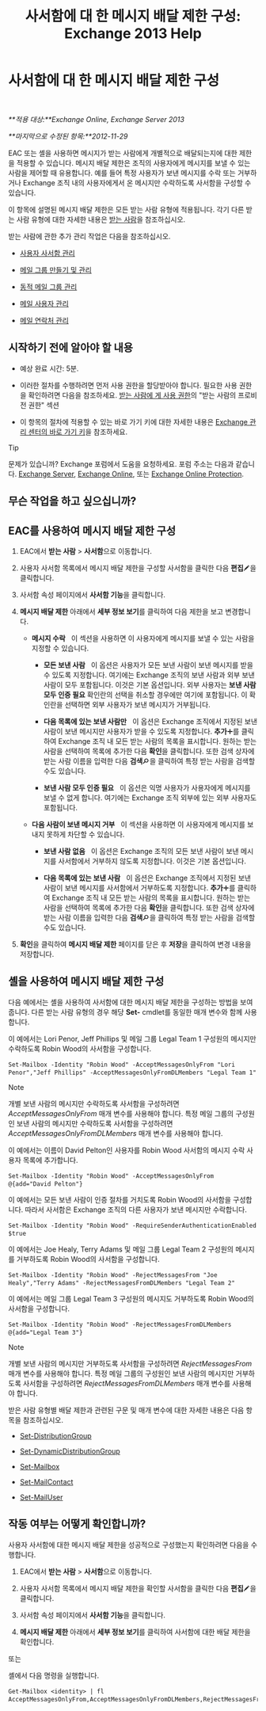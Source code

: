 ﻿---
title: '사서함에 대 한 메시지 배달 제한 구성: Exchange 2013 Help'
TOCTitle: 사서함에 대 한 메시지 배달 제한 구성
ms:assetid: c4b8b89f-3dbe-4cb8-8839-9a4e8067e00c
ms:mtpsurl: https://technet.microsoft.com/ko-kr/library/Bb397214(v=EXCHG.150)
ms:contentKeyID: 50556081
ms.date: 05/22/2018
mtps_version: v=EXCHG.150
ms.translationtype: MT
---

# 사서함에 대 한 메시지 배달 제한 구성

 

_**적용 대상:**Exchange Online, Exchange Server 2013_

_**마지막으로 수정된 항목:**2012-11-29_

EAC 또는 셸을 사용하면 메시지가 받는 사람에게 개별적으로 배달되는지에 대한 제한을 적용할 수 있습니다. 메시지 배달 제한은 조직의 사용자에게 메시지를 보낼 수 있는 사람을 제어할 때 유용합니다. 예를 들어 특정 사용자가 보낸 메시지를 수락 또는 거부하거나 Exchange 조직 내의 사용자에게서 온 메시지만 수락하도록 사서함을 구성할 수 있습니다.

이 항목에 설명된 메시지 배달 제한은 모든 받는 사람 유형에 적용됩니다. 각기 다른 받는 사람 유형에 대한 자세한 내용은 [받는 사람](recipients-exchange-2013-help.md)을 참조하십시오.

받는 사람에 관한 추가 관리 작업은 다음을 참조하십시오.

  - [사용자 사서함 관리](manage-user-mailboxes-exchange-2013-help.md)

  - [메일 그룹 만들기 및 관리](create-and-manage-distribution-groups-exchange-2013-help.md)

  - [동적 메일 그룹 관리](manage-dynamic-distribution-groups-exchange-2013-help.md)

  - [메일 사용자 관리](manage-mail-users-exchange-2013-help.md)

  - [메일 연락처 관리](manage-mail-contacts-exchange-2013-help.md)

## 시작하기 전에 알아야 할 내용

  - 예상 완료 시간: 5분.

  - 이러한 절차를 수행하려면 먼저 사용 권한을 할당받아야 합니다. 필요한 사용 권한을 확인하려면 다음을 참조하세요. [받는 사람에 게 사용 권한](recipients-permissions-exchange-2013-help.md)의 "받는 사람의 프로비전 권한" 섹션

  - 이 항목의 절차에 적용할 수 있는 바로 가기 키에 대한 자세한 내용은 [Exchange 관리 센터의 바로 가기 키](keyboard-shortcuts-in-the-exchange-admin-center-exchange-online-protection-help.md)을 참조하세요.


> [!TIP]
> 문제가 있습니까? Exchange 포럼에서 도움을 요청하세요. 포럼 주소는 다음과 같습니다. <A href="https://go.microsoft.com/fwlink/p/?linkid=60612">Exchange Server</A>, <A href="https://go.microsoft.com/fwlink/p/?linkid=267542">Exchange Online</A>, 또는 <A href="https://go.microsoft.com/fwlink/p/?linkid=285351">Exchange Online Protection</A>.



## 무슨 작업을 하고 싶으십니까?

## EAC를 사용하여 메시지 배달 제한 구성

1.  EAC에서 **받는 사람** \> **사서함**으로 이동합니다.

2.  사용자 사서함 목록에서 메시지 배달 제한을 구성할 사서함을 클릭한 다음 **편집**![편집 아이콘](images/JJ218640.6f53ccb2-1f13-4c02-bea0-30690e6ea71d(EXCHG.150).gif "편집 아이콘")을 클릭합니다.

3.  사서함 속성 페이지에서 **사서함 기능**을 클릭합니다.

4.  **메시지 배달 제한** 아래에서 **세부 정보 보기**를 클릭하여 다음 제한을 보고 변경합니다.
    
      - **메시지 수락**   이 섹션을 사용하면 이 사용자에게 메시지를 보낼 수 있는 사람을 지정할 수 있습니다.
        
          - **모든 보낸 사람**   이 옵션은 사용자가 모든 보낸 사람이 보낸 메시지를 받을 수 있도록 지정합니다. 여기에는 Exchange 조직의 보낸 사람과 외부 보낸 사람이 모두 포함됩니다. 이것은 기본 옵션입니다. 외부 사용자는 **보낸 사람 모두 인증 필요** 확인란의 선택을 취소할 경우에만 여기에 포함됩니다. 이 확인란을 선택하면 외부 사용자가 보낸 메시지가 거부됩니다.
        
          - **다음 목록에 있는 보낸 사람만**   이 옵션은 Exchange 조직에서 지정된 보낸 사람이 보낸 메시지만 사용자가 받을 수 있도록 지정합니다. **추가**![아이콘 추가](images/JJ218640.c1e75329-d6d7-4073-a27d-498590bbb558(EXCHG.150).gif "아이콘 추가")를 클릭하여 Exchange 조직 내 모든 받는 사람의 목록을 표시합니다. 원하는 받는 사람을 선택하여 목록에 추가한 다음 **확인**을 클릭합니다. 또한 검색 상자에 받는 사람 이름을 입력한 다음 **검색**![검색 아이콘](images/Dd353189.773574d0-9b92-4cab-9f6b-81532c7418b9(EXCHG.150).gif "검색 아이콘")을 클릭하여 특정 받는 사람을 검색할 수도 있습니다.
        
          - **보낸 사람 모두 인증 필요**   이 옵션은 익명 사용자가 사용자에게 메시지를 보낼 수 없게 합니다. 여기에는 Exchange 조직 외부에 있는 외부 사용자도 포함됩니다.
    
      - **다음 사람이 보낸 메시지 거부**   이 섹션을 사용하면 이 사용자에게 메시지를 보내지 못하게 차단할 수 있습니다.
        
          - **보낸 사람 없음**   이 옵션은 Exchange 조직의 모든 보낸 사람이 보낸 메시지를 사서함에서 거부하지 않도록 지정합니다. 이것은 기본 옵션입니다.
        
          - **다음 목록에 있는 보낸 사람**   이 옵션은 Exchange 조직에서 지정된 보낸 사람이 보낸 메시지를 사서함에서 거부하도록 지정합니다. **추가**![아이콘 추가](images/JJ218640.c1e75329-d6d7-4073-a27d-498590bbb558(EXCHG.150).gif "아이콘 추가")를 클릭하여 Exchange 조직 내 모든 받는 사람의 목록을 표시합니다. 원하는 받는 사람을 선택하여 목록에 추가한 다음 **확인**을 클릭합니다. 또한 검색 상자에 받는 사람 이름을 입력한 다음 **검색**![검색 아이콘](images/Dd353189.773574d0-9b92-4cab-9f6b-81532c7418b9(EXCHG.150).gif "검색 아이콘")을 클릭하여 특정 받는 사람을 검색할 수도 있습니다.

5.  **확인**을 클릭하여 **메시지 배달 제한** 페이지를 닫은 후 **저장**을 클릭하여 변경 내용을 저장합니다.

## 셸을 사용하여 메시지 배달 제한 구성

다음 예에서는 셸을 사용하여 사서함에 대한 메시지 배달 제한을 구성하는 방법을 보여줍니다. 다른 받는 사람 유형의 경우 해당 **Set-** cmdlet를 동일한 매개 변수와 함께 사용합니다.

이 예에서는 Lori Penor, Jeff Phillips 및 메일 그룹 Legal Team 1 구성원의 메시지만 수락하도록 Robin Wood의 사서함을 구성합니다.

    Set-Mailbox -Identity "Robin Wood" -AcceptMessagesOnlyFrom "Lori Penor","Jeff Phillips" -AcceptMessagesOnlyFromDLMembers "Legal Team 1"


> [!NOTE]
> 개별 보낸 사람의 메시지만 수락하도록 사서함을 구성하려면 <EM>AcceptMessagesOnlyFrom</EM> 매개 변수를 사용해야 합니다. 특정 메일 그룹의 구성원인 보낸 사람의 메시지만 수락하도록 사서함을 구성하려면 <EM>AcceptMessagesOnlyFromDLMembers</EM> 매개 변수를 사용해야 합니다.



이 예에서는 이름이 David Pelton인 사용자를 Robin Wood 사서함의 메시지 수락 사용자 목록에 추가합니다.

    Set-Mailbox -Identity "Robin Wood" -AcceptMessagesOnlyFrom @{add="David Pelton"}

이 예에서는 모든 보낸 사람이 인증 절차를 거치도록 Robin Wood의 사서함을 구성합니다. 따라서 사서함은 Exchange 조직의 다른 사용자가 보낸 메시지만 수락합니다.

    Set-Mailbox -Identity "Robin Wood" -RequireSenderAuthenticationEnabled $true

이 예에서는 Joe Healy, Terry Adams 및 메일 그룹 Legal Team 2 구성원의 메시지를 거부하도록 Robin Wood의 사서함을 구성합니다.

    Set-Mailbox -Identity "Robin Wood" -RejectMessagesFrom "Joe Healy","Terry Adams" -RejectMessagesFromDLMembers "Legal Team 2"

이 예에서는 메일 그룹 Legal Team 3 구성원의 메시지도 거부하도록 Robin Wood의 사서함을 구성합니다.

    Set-Mailbox -Identity "Robin Wood" -RejectMessagesFromDLMembers @{add="Legal Team 3"}


> [!NOTE]
> 개별 보낸 사람의 메시지만 거부하도록 사서함을 구성하려면 <EM>RejectMessagesFrom</EM> 매개 변수를 사용해야 합니다. 특정 메일 그룹의 구성원인 보낸 사람의 메시지만 거부하도록 사서함을 구성하려면 <EM>RejectMessagesFromDLMembers</EM> 매개 변수를 사용해야 합니다.



받은 사람 유형별 배달 제한과 관련된 구문 및 매개 변수에 대한 자세한 내용은 다음 항목을 참조하십시오.

  - [Set-DistributionGroup](https://technet.microsoft.com/ko-kr/library/bb124955\(v=exchg.150\))

  - [Set-DynamicDistributionGroup](https://technet.microsoft.com/ko-kr/library/bb123796\(v=exchg.150\))

  - [Set-Mailbox](https://technet.microsoft.com/ko-kr/library/bb123981\(v=exchg.150\))

  - [Set-MailContact](https://technet.microsoft.com/ko-kr/library/aa995950\(v=exchg.150\))

  - [Set-MailUser](https://technet.microsoft.com/ko-kr/library/aa995971\(v=exchg.150\))

## 작동 여부는 어떻게 확인합니까?

사용자 사서함에 대한 메시지 배달 제한을 성공적으로 구성했는지 확인하려면 다음을 수행합니다.

1.  EAC에서 **받는 사람** \> **사서함**으로 이동합니다.

2.  사용자 사서함 목록에서 메시지 배달 제한을 확인할 사서함을 클릭한 다음 **편집**![편집 아이콘](images/JJ218640.6f53ccb2-1f13-4c02-bea0-30690e6ea71d(EXCHG.150).gif "편집 아이콘")을 클릭합니다.

3.  사서함 속성 페이지에서 **사서함 기능**을 클릭합니다.

4.  **메시지 배달 제한** 아래에서 **세부 정보 보기**를 클릭하여 사서함에 대한 배달 제한을 확인합니다.

또는

셸에서 다음 명령을 실행합니다.

    Get-Mailbox <identity> | fl AcceptMessagesOnlyFrom,AcceptMessagesOnlyFromDLMembers,RejectMessagesFrom,RejectMessagesFromDLMembers,RequireSenderAuthenticationEnabled

